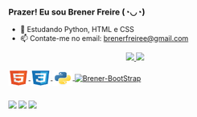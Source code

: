 ### Prazer! Eu sou Brener Freire (◔◡◔)

- 🌱 Estudando Python, HTML e CSS
- 📫 Contate-me no email: brenerfreiree@gmail.com

<div align="center">
  <a href="https://github.com/BrenerReis">
  <img widht="48%" src="https://github-readme-stats.vercel.app/api?username=BrenerFreire&show_icons=true&theme=dark&include_all_commits=true&count_private=true"/>
  <img widht="48%" src="https://github-readme-stats.vercel.app/api/top-langs/?username=BrenerFreire&layout=compact&langs_count=7&theme=dark"/>
</div>
<div style="display: inline_block"><br>
  <img align="center" alt="Brener-HTML" height="30" width="40" src="https://raw.githubusercontent.com/devicons/devicon/master/icons/html5/html5-original.svg">
  <img align="center" alt="Brener-CSS" height="30" width="40" src="https://raw.githubusercontent.com/devicons/devicon/master/icons/css3/css3-original.svg">
  <img align="center" alt="Brener-Python" height="30" width="40" src="https://raw.githubusercontent.com/devicons/devicon/master/icons/python/python-original.svg"> 
  <img align="center" alt="Brener-BootStrap" height="30" widht="40" src="https://cdn.jsdelivr.net/gh/devicons/devicon/icons/bootstrap/bootstrap-plain-wordmark.svg">
</div>

  ##
  
<div> 
  <a href="https://www.instagram.com/brenerfreire/" target="_blank"><img src="https://img.shields.io/badge/-Instagram-%23E4405F?style=for-the-badge&logo=instagram&logoColor=white" target="_blank"></a>
  <a href = "mailto:brenerfreiree@gmail.com"><img src="https://img.shields.io/badge/-Gmail-%23333?style=for-the-badge&logo=gmail&logoColor=white" target="_blank"></a>
  <a href="https://www.linkedin.com/in/brener-freire-058950230/" target="_blank"><img src="https://img.shields.io/badge/-LinkedIn-%230077B5?style=for-the-badge&logo=linkedin&logoColor=white" target="_blank"></a> 
 
 
</div>
  
  

